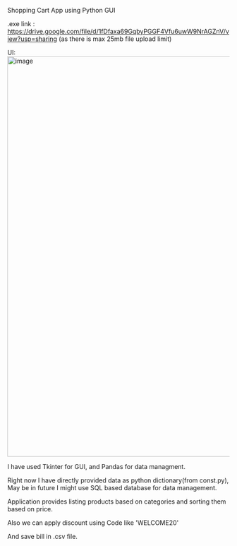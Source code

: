 Shopping Cart App using Python GUI

.exe link :
https://drive.google.com/file/d/1fDfaxa69GqbyPGGF4Vfu6uwW9NrAGZnV/view?usp=sharing
(as there is max 25mb file upload limit)

UI:
<img width="1497" height="907" alt="image" src="https://github.com/user-attachments/assets/79eac927-aac7-45f8-ade7-43fc4aea9634" />


I have used Tkinter for GUI, and Pandas for data managment. 

Right now I have directly provided data as python dictionary(from const.py), 
May be in future I might use SQL based database for data management.

Application provides listing products based on categories and sorting them based on price.

Also we can apply discount using Code like 'WELCOME20'

And save bill in .csv file.
